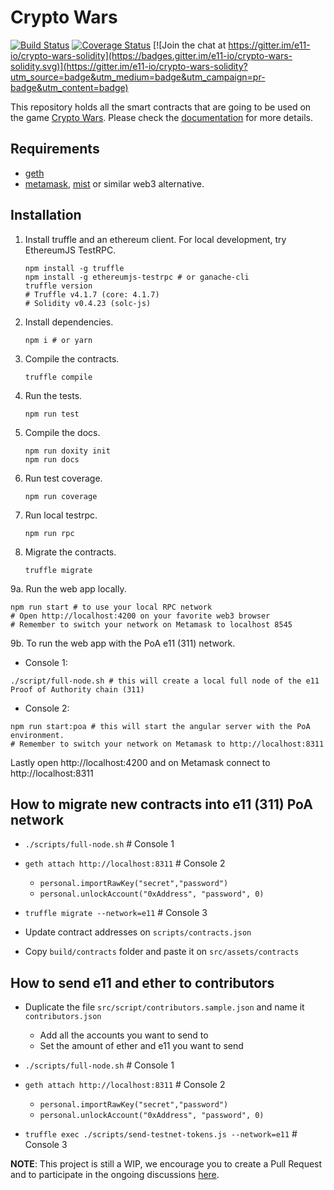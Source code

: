# Crypto Wars

[![Build Status](https://travis-ci.org/e11-io/crypto-wars-solidity.svg?branch=master)](https://travis-ci.org/e11-io/crypto-wars-solidity)
[![Coverage Status](https://coveralls.io/repos/github/e11-io/crypto-wars-solidity/badge.svg?branch=master)](https://coveralls.io/github/e11-io/crypto-wars-solidity?branch=master)
[![Join the chat at https://gitter.im/e11-io/crypto-wars-solidity](https://badges.gitter.im/e11-io/crypto-wars-solidity.svg)](https://gitter.im/e11-io/crypto-wars-solidity?utm_source=badge&utm_medium=badge&utm_campaign=pr-badge&utm_content=badge)

This repository holds all the smart contracts that are going to be used on the game [Crypto Wars](https://cryptowars.e11.io).
Please check the [documentation](https://e11-io.github.io/crypto-wars-solidity/) for more details.

## Requirements

- [geth](https://github.com/ethereum/go-ethereum/wiki/Building-Ethereum)
- [metamask](https://metamask.io), [mist](https://github.com/ethereum/mist/releases) or similar web3 alternative.


## Installation

1. Install truffle and an ethereum client. For local development, try EthereumJS TestRPC.
    ```shell
    npm install -g truffle
    npm install -g ethereumjs-testrpc # or ganache-cli
    truffle version
    # Truffle v4.1.7 (core: 4.1.7)
    # Solidity v0.4.23 (solc-js)
    ```

2. Install dependencies.
    ```shell
    npm i # or yarn
    ```

3. Compile the contracts.
    ```shell
    truffle compile
    ```

4. Run the tests.
    ```shell
    npm run test
    ```

5. Compile the docs.
    ```shell
    npm run doxity init
    npm run docs
    ```

6. Run test coverage.
    ```shell
    npm run coverage
    ```

7. Run local testrpc.
    ```shell
    npm run rpc
    ```

8. Migrate the contracts.
    ```shell
    truffle migrate
    ```

9a. Run the web app locally.
  ```shell
  npm run start # to use your local RPC network
  # Open http://localhost:4200 on your favorite web3 browser
  # Remember to switch your network on Metamask to localhost 8545
  ```

9b. To run the web app with the PoA e11 (311) network.

  - Console 1:
  ```shell
  ./script/full-node.sh # this will create a local full node of the e11 Proof of Authority chain (311)
  ```

  - Console 2:
  ```shell
  npm run start:poa # this will start the angular server with the PoA environment.
  # Remember to switch your network on Metamask to http://localhost:8311
  ```

  Lastly open http://localhost:4200 and on Metamask connect to http://localhost:8311


## How to migrate new contracts into e11 (311) PoA network

  - `./scripts/full-node.sh` # Console 1

  - `geth attach http://localhost:8311` # Console 2
    - `personal.importRawKey("secret","password")`
    - `personal.unlockAccount("0xAddress", "password", 0)`

  - `truffle migrate --network=e11` # Console 3

  - Update contract addresses on `scripts/contracts.json`

  - Copy `build/contracts` folder and paste it on `src/assets/contracts`

## How to send e11 and ether to contributors

  - Duplicate the file `src/script/contributors.sample.json` and name it `contributors.json`
    - Add all the accounts you want to send to
    - Set the amount of ether and e11 you want to send

  - `./scripts/full-node.sh` # Console 1

  - `geth attach http://localhost:8311` # Console 2
    - `personal.importRawKey("secret","password")`
    - `personal.unlockAccount("0xAddress", "password", 0)`

  - `truffle exec ./scripts/send-testnet-tokens.js --network=e11` # Console 3

**NOTE**: This project is still a WIP, we encourage you to create a Pull Request and to participate in the ongoing discussions [here](https://github.com/e11-io/crypto-wars-solidity/issues).
